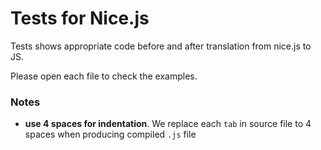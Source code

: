 Tests for Nice.js
=======

Tests shows appropriate code before and after translation from nice.js to JS.

Please open each file to check the examples.


### Notes

 - **use 4 spaces for indentation**. We replace each `tab` in source file to 4 spaces when producing compiled `.js` file
